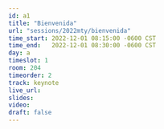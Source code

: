 ```yaml
---
id: a1
title: "Bienvenida"
url: "sessions/2022mty/bienvenida"
time_start: 2022-12-01 08:15:00 -0600 CST
time_end:   2022-12-01 08:30:00 -0600 CST
day: a
timeslot: 1
room: 204
timeorder: 2
track: keynote
live_url: 
slides: 
video: 
draft: false
---
```

